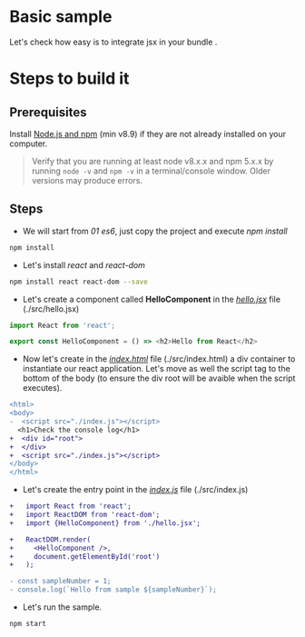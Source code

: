 # Basic sample

Let's check how easy is to integrate jsx in your bundle .

# Steps to build it

## Prerequisites

Install [Node.js and npm](https://nodejs.org/en/) (min v8.9) if they are not already installed on your computer.

> Verify that you are running at least node v8.x.x and npm 5.x.x by running `node -v` and `npm -v` in a terminal/console window. Older versions may produce errors.

## Steps

- We will start from _01 es6_, just copy the project and execute _npm install_

```cmd
npm install
```

- Let's install _react_ and _react-dom_

```bash
npm install react react-dom --save
```

- Let's create a component called **HelloComponent** in the [_hello.jsx_](src/hello.jsx) file (./src/hello.jsx)

```javascript
import React from 'react';

export const HelloComponent = () => <h2>Hello from React</h2>
```

- Now let's create in the [_index.html_](src/index.html) file (./src/index.html) a div container to instantiate our react application. Let's move as well the script tag to the bottom of the body (to ensure the div root will be avaible when the script executes).

```diff
<html>
<body>
-  <script src="./index.js"></script>
  <h1>Check the console log</h1>
+  <div id="root">
+  </div>
+  <script src="./index.js"></script>
</body>
</html>
```

- Let's create the entry point in the [_index.js_](src/index.js) file (./src/index.js)

```diff
+   import React from 'react';
+   import ReactDOM from 'react-dom';
+   import {HelloComponent} from './hello.jsx';

+   ReactDOM.render(
+     <HelloComponent />,
+     document.getElementById('root')
+   );

- const sampleNumber = 1;
- console.log(`Hello from sample ${sampleNumber}`);
```

- Let's run the sample.

```
npm start
```

